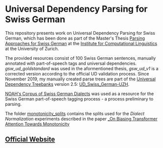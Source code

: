 # Universal Dependency Parsing for Swiss German

This repository presents work on Universal Dependency Parsing for Swiss German, which has been done as part of the Master's Thesis [Parsing Approaches for Swiss German](http://www.cl.uzh.ch/dam/jcr:cdad4255-ddd4-4071-a706-491e75085339/aepli_noemi_1990.pdf) at the [Institute for Computational Linguistics](https://www.cl.uzh.ch/en.html) at the University of Zurich. 

The provided resources consist of 100 Swiss German sentences, manually annotated with part-of-speech tags and universal dependencies. _gsw_ud_goldstandard_ was used in the aformentioned thesis, _gsw_ud_v1_ is a corrected version according to the official UD validation process. Since November 2019, my manually created parse trees are part of the [Universal Dependency Treebanks](https://universaldependencies.org/) version 2.5: [UD_Swiss_German-UZH](https://github.com/UniversalDependencies/UD_Swiss_German-UZH).

[NOAH's Corpus of Swiss German Dialects](https://noe-eva.github.io/NOAH-Corpus/) was used as a resource for the Swiss German part-of-speech tagging process - a process preliminary to parsing.

The folder [monotonicity_splits]() contains the splits used for the _Dialect Normalization_ experiments described in the paper [_On Biasing Transformer Attention Towards Monotonicity](https://github.com/ZurichNLP/monotonicity_loss)

## [Official Website](https://noe-eva.github.io/SwissGermanUD/)
